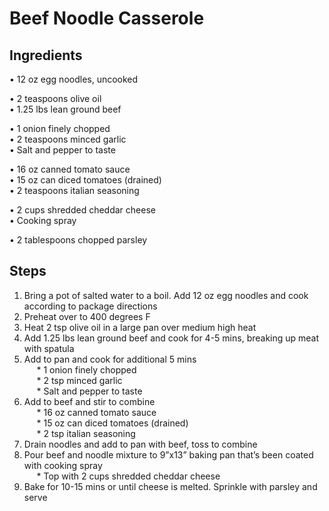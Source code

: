 # Beef Noodle Casserole 

## Ingredients
• 12 oz egg noodles, uncooked  
  
• 2 teaspoons olive oil  
• 1.25 lbs lean ground beef  

• 1 onion finely chopped  
• 2 teaspoons minced garlic  
• Salt and pepper to taste  

• 16 oz canned tomato sauce  
• 15 oz can diced tomatoes (drained)  
• 2 teaspoons italian seasoning  

• 2 cups shredded cheddar cheese  
• Cooking spray  

• 2 tablespoons chopped parsley

## Steps
1. Bring a pot of salted water to a boil. Add 12 oz egg noodles and cook according to package directions  
2. Preheat over to 400 degrees F  
3. Heat 2 tsp olive oil in a large pan over medium high heat  
4. Add 1.25 lbs lean ground beef and cook for 4-5 mins, breaking up meat with spatula  
5. Add to pan and cook for additional 5 mins  
&nbsp;&nbsp;&nbsp;&nbsp; * 1 onion finely chopped  
&nbsp;&nbsp;&nbsp;&nbsp; * 2 tsp minced garlic  
&nbsp;&nbsp;&nbsp;&nbsp; * Salt and pepper to taste  
6. Add to beef and stir to combine  
&nbsp;&nbsp;&nbsp;&nbsp; * 16 oz canned tomato sauce  
&nbsp;&nbsp;&nbsp;&nbsp; * 15 oz can diced tomatoes (drained)  
&nbsp;&nbsp;&nbsp;&nbsp; * 2 tsp italian seasoning  
7. Drain noodles and add to pan with beef, toss to combine  
8. Pour beef and noodle mixture to 9”x13” baking pan that’s been coated with cooking spray  
&nbsp;&nbsp;&nbsp;&nbsp; * Top with 2 cups shredded cheddar cheese  
9. Bake for 10-15 mins or until cheese is melted. Sprinkle with parsley and serve